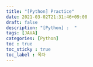 ```yaml
---
title: "[Python] Practice"
date: 2021-03-02T21:31:46+09:00
draft: false
description: "[Python] :  "
tags: [JAVA]
categories: [Python]
toc : true
toc_sticky : true
toc_label : 목차
---
```




